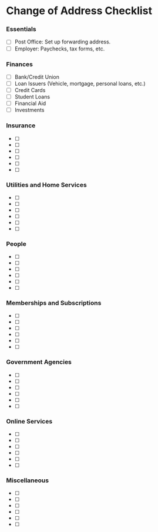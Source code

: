 # Change of Address Checklist

### Essentials
- [ ] Post Office: Set up forwarding address.
- [ ] Employer: Paychecks, tax forms, etc.

### Finances
- [ ] Bank/Credit Union
- [ ] Loan Issuers (Vehicle, mortgage, personal loans, etc.)
- [ ] Credit Cards
- [ ] Student Loans
- [ ] Financial Aid
- [ ] Investments

### Insurance
- [ ] 
- [ ] 
- [ ] 
- [ ] 
- [ ] 
- [ ] 

### Utilities and Home Services
- [ ] 
- [ ] 
- [ ] 
- [ ] 
- [ ] 
- [ ] 

### People
- [ ] 
- [ ] 
- [ ] 
- [ ] 
- [ ] 
- [ ] 

### Memberships and Subscriptions
- [ ] 
- [ ] 
- [ ] 
- [ ] 
- [ ] 
- [ ] 

### Government Agencies
- [ ] 
- [ ] 
- [ ] 
- [ ] 
- [ ] 
- [ ] 

### Online Services
- [ ] 
- [ ] 
- [ ] 
- [ ] 
- [ ] 
- [ ] 

### Miscellaneous
- [ ] 
- [ ] 
- [ ] 
- [ ] 
- [ ] 
- [ ] 
